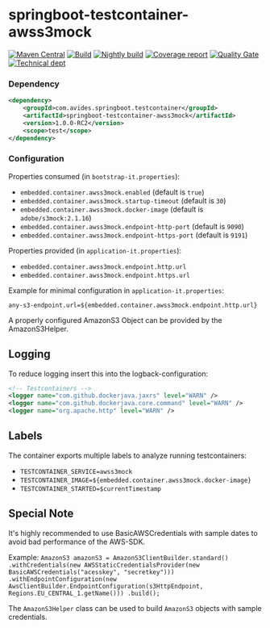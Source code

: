 # springboot-testcontainer-awss3mock

[![Maven Central](https://img.shields.io/maven-metadata/v/http/central.maven.org/maven2/com/avides/springboot/testcontainer/springboot-testcontainer-awss3mock/maven-metadata.xml.svg)](https://search.maven.org/#search%7Cgav%7C1%7Cg%3A%22com.avides.springboot.testcontainer%22%20AND%20a%3A%22springboot-testcontainer-awss3mock%22)
[![Build](https://github.com/springboot-testcontainer/springboot-testcontainer-awss3mock/workflows/release/badge.svg)](https://github.com/springboot-testcontainer/springboot-testcontainer-awss3mock/actions)
[![Nightly build](https://github.com/springboot-testcontainer/springboot-testcontainer-awss3mock/workflows/nightly/badge.svg)](https://github.com/springboot-testcontainer/springboot-testcontainer-awss3mock/actions)
[![Coverage report](https://sonarcloud.io/api/project_badges/measure?project=springboot-testcontainer_springboot-testcontainer-awss3mock&metric=coverage)](https://sonarcloud.io/dashboard?id=springboot-testcontainer_springboot-testcontainer-awss3mock)
[![Quality Gate](https://sonarcloud.io/api/project_badges/measure?project=springboot-testcontainer_springboot-testcontainer-awss3mock&metric=alert_status)](https://sonarcloud.io/dashboard?id=springboot-testcontainer_springboot-testcontainer-awss3mock)
[![Technical dept](https://sonarcloud.io/api/project_badges/measure?project=springboot-testcontainer_springboot-testcontainer-awss3mock&metric=sqale_index)](https://sonarcloud.io/dashboard?id=springboot-testcontainer_springboot-testcontainer-awss3mock)

### Dependency
```xml
<dependency>
	<groupId>com.avides.springboot.testcontainer</groupId>
	<artifactId>springboot-testcontainer-awss3mock</artifactId>
	<version>1.0.0-RC2</version>
	<scope>test</scope>
</dependency>
```

### Configuration
Properties consumed (in `bootstrap-it.properties`):
- `embedded.container.awss3mock.enabled` (default is `true`)
- `embedded.container.awss3mock.startup-timeout` (default is `30`)
- `embedded.container.awss3mock.docker-image` (default is `adobe/s3mock:2.1.16`)
- `embedded.container.awss3mock.endpoint-http-port` (default is `9090`)
- `embedded.container.awss3mock.endpoint-https-port` (default is `9191`)

Properties provided (in `application-it.properties`):
- `embedded.container.awss3mock.endpoint.http.url`
- `embedded.container.awss3mock.endpoint.https.url`

Example for minimal configuration in `application-it.properties`:
```
any-s3-endpoint.url=${embedded.container.awss3mock.endpoint.http.url}
```

A properly configured AmazonS3 Object can be provided by the AmazonS3Helper.

## Logging
To reduce logging insert this into the logback-configuration:
```xml
<!-- Testcontainers -->
<logger name="com.github.dockerjava.jaxrs" level="WARN" />
<logger name="com.github.dockerjava.core.command" level="WARN" />
<logger name="org.apache.http" level="WARN" />
```

## Labels
The container exports multiple labels to analyze running testcontainers:
- `TESTCONTAINER_SERVICE=awss3mock`
- `TESTCONTAINER_IMAGE=${embedded.container.awss3mock.docker-image}`
- `TESTCONTAINER_STARTED=$currentTimestamp`

## Special Note
It's highly recommended to use BasicAWSCredentials with sample dates to avoid bad performance of the AWS-SDK.

Example:
`AmazonS3 amazonS3 = AmazonS3ClientBuilder.standard()
	.withCredentials(new AWSStaticCredentialsProvider(new BasicAWSCredentials("acesskey", "secretkey")))
                .withEndpointConfiguration(new AwsClientBuilder.EndpointConfiguration(s3HttpEndpoint, Regions.EU_CENTRAL_1.getName()))
                .build();`

The `AmazonS3Helper` class can be used to build `AmazonS3` objects with sample credentials.
